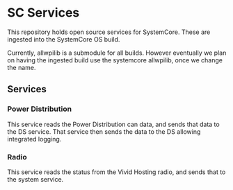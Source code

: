 # SC Services

This repository holds open source services for SystemCore. These are ingested into the SystemCore OS build.

Currently, allwpilib is a submodule for all builds. However eventually we plan on having the ingested build use the systemcore allwpilib, once we change the name.

## Services

### Power Distribution

This service reads the Power Distribution can data, and sends that data to the DS service. That service then sends the data to the DS allowing integrated logging.

### Radio

This service reads the status from the Vivid Hosting radio, and sends that to the system service.
